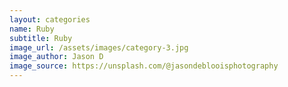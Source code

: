 ```yaml
---
layout: categories
name: Ruby
subtitle: Ruby
image_url: /assets/images/category-3.jpg
image_author: Jason D
image_source: https://unsplash.com/@jasondeblooisphotography
---
```

